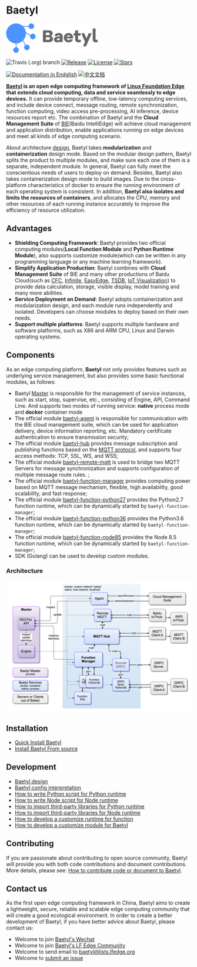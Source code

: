 # Baetyl

![Baetyl-logo](./docs/images/logo/logo-with-name.png)

![Travis (.org) branch](https://img.shields.io/travis/baetyl/baetyl/master) [![Release](https://img.shields.io/github/v/release/baetyl/baetyl?color=blue&include_prereleases&label=pre-release)](https://github.com/baetyl/baetyl/releases) [![License](https://img.shields.io/github/license/baetyl/baetyl?color=blue)](LICENSE) [![Stars](https://img.shields.io/github/stars/baetyl/baetyl?style=social)](Stars)

[![Documentation in Endglish](https://img.shields.io/badge/docs-latest-brightgreen.svg?style=flat)](https://docs.baetyl.io/en/latest/) [![中文文档](https://img.shields.io/badge/%E4%B8%AD%E6%96%87%E6%96%87%E6%A1%A3-%E6%9C%80%E6%96%B0-brightgreen.svg?style=flat)](https://docs.baetyl.io/zh_CN/latest/)


**[Baetyl](https://baetyl.io) is an open edge computing framework of [Linux Foundation Edge](https://www.lfedge.org) that extends cloud computing, data and service seamlessly to edge devices.** It can provide temporary offline, low-latency computing services, and include device connect, message routing, remote synchronization, function computing, video access pre-processing, AI inference, device resources report etc. The combination of Baetyl and the **Cloud Management Suite** of [BIE](https://cloud.baidu.com/product/bie.html)(Baidu IntelliEdge) will achieve cloud management and application distribution, enable applications running on edge devices and meet all kinds of edge computing scenario.

About architecture [design](./docs/overview/Design.md), Baetyl takes **modularization** and **containerization** design mode. Based on the modular design pattern, Baetyl splits the product to multiple modules, and make sure each one of them is a separate, independent module. In general, Baetyl can fully meet the conscientious needs of users to deploy on demand. Besides, Baetyl also takes containerization design mode to build images. Due to the cross-platform characteristics of docker to ensure the running environment of each operating system is consistent. In addition, **Baetyl also isolates and limits the resources of containers**, and allocates the CPU, memory and other resources of each running instance accurately to improve the efficiency of resource utilization.

## Advantages

- **Shielding Computing Framework**: Baetyl provides two official computing modules(**Local Function Module** and **Python Runtime Module**), also supports customize module(which can be written in any programming language or any machine learning framework).
- **Simplify Application Production**: Baetyl combines with **Cloud Management Suite** of BIE and many other productions of Baidu Cloud(such as [CFC](https://cloud.baidu.com/product/cfc.html), [Infinite](https://cloud.baidu.com/product/infinite.html), [EasyEdge](https://ai.baidu.com/easyedge/home), [TSDB](https://cloud.baidu.com/product/tsdb.html), [IoT Visualization](https://cloud.baidu.com/product/iotviz.html)) to provide data calculation, storage, visible display, model training and many more abilities.
- **Service Deployment on Demand**: Baetyl adopts containerization and modularization design, and each module runs independently and isolated. Developers can choose modules to deploy based on their own needs.
- **Support multiple platforms**: Baetyl supports multiple hardware and software platforms, such as X86 and ARM CPU, Linux and Darwin operating systems.

## Components

As an edge computing platform, **Baetyl** not only provides features such as underlying service management, but also provides some basic functional modules, as follows:

- Baetyl [Master](./docs/overview/Design.md#master) is responsible for the management of service instances, such as start, stop, supervise, etc., consisting of Engine, API, Command Line. And supports two modes of running service: **native** process mode and **docker** container mode
- The official module [baetyl-agent](./docs/overview/Design.md#baetyl-agent) is responsible for communication with the BIE cloud management suite, which can be used for application delivery, device information reporting, etc. Mandatory certificate authentication to ensure transmission security;
- The official module [baetyl-hub](./docs/overview/Design.md#baetyl-hub) provides message subscription and publishing functions based on the [MQTT protocol](http://docs.oasis-open.org/mqtt/mqtt/v3.1.1/os/mqtt-v3.1.1-os.html), and supports four access methods: TCP, SSL, WS, and WSS;
- The official module [baetyl-remote-mqtt](./docs/overview/Design.md#baetyl-remote-mqtt) is used to bridge two MQTT Servers for message synchronization and supports configuration of multiple message route rules. ;
- The official module [baetyl-function-manager](./docs/overview/Design.md#baetyl-function-manager) provides computing power based on MQTT message mechanism, flexible, high availability, good scalability, and fast response;
- The official module [baetyl-function-python27](./docs/overview/Design.md#baetyl-function-python27) provides the Python2.7 function runtime, which can be dynamically started by `baetyl-function-manager`;
- The official module [baetyl-function-python36](./docs/overview/Design.md#baetyl-function-python36) provides the Python3.6 function runtime, which can be dynamically started by `baetyl-function-manager`;
- The official module [baetyl-function-node85](./docs/overview/Design.md#baetyl-function-node85) provides the Node 8.5 function runtime, which can be dynamically started by `baetyl-function-manager`;
- SDK (Golang) can be used to develop custom modules.

### Architecture

![Architecture](./docs/images/overview/design/design_overview.png)

## Installation

- [Quick Install Baetyl](./docs/install/Quick-Install.md)
- [Install Baetyl From source](./docs/install/Install-from-source.md)

## Development

- [Baetyl design](./docs/overview/Design.md)
- [Baetyl config interpretation](./docs/guides/Config-interpretation.md)
- [How to write Python script for Python runtime](./docs/develop/How-to-write-a-python-script-for-python-runtime.md)
- [How to write Node script for Node runtime](./docs/develop/How-to-write-a-node-script-for-node-runtime.md)
- [How to import third-party libraries for Python runtime](./docs/develop/How-to-import-third-party-libraries-for-python-runtime.md)
- [How to import third-party libraries for Node runtime](./docs/develop/How-to-import-third-party-libraries-for-node-runtime.md)
- [How to develop a customize runtime for function](./docs/develop/How-to-develop-a-customize-runtime-for-function.md)
- [How to develop a customize module for Baetyl](./docs/develop/How-to-develop-a-customize-module.md)

## Contributing

If you are passionate about contributing to open source community, Baetyl will provide you with both code contributions and document contributions. More details, please see: [How to contribute code or document to Baetyl](./docs/overview/Contributing.md).

## Contact us

As the first open edge computing framework in China, Baetyl aims to create a lightweight, secure, reliable and scalable edge computing community that will create a good ecological environment. In order to create a better development of Baetyl, if you have better advice about Baetyl, please contact us:

- Welcome to join [Baetyl's Wechat](https://baetyl.bj.bcebos.com/Wechat/Wechat-Baetyl.png)
- Welcome to join [Baetyl's LF Edge Community](https://lists.lfedge.org/g/baetyl/topics)
- Welcome to send email to <baetyl@lists.lfedge.org>
- Welcome to [submit an issue](https://github.com/baetyl/baetyl/issues)

